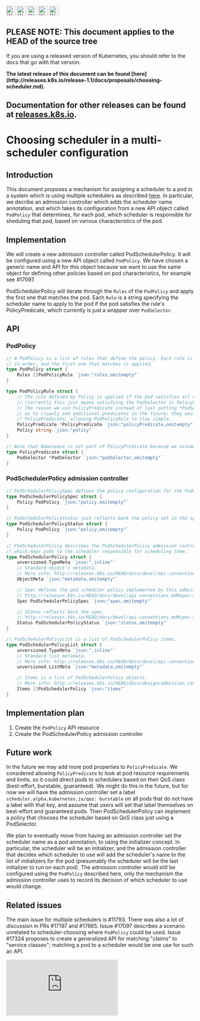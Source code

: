 <!-- BEGIN MUNGE: UNVERSIONED_WARNING -->

<!-- BEGIN STRIP_FOR_RELEASE -->

<img src="http://kubernetes.io/img/warning.png" alt="WARNING"
     width="25" height="25">
<img src="http://kubernetes.io/img/warning.png" alt="WARNING"
     width="25" height="25">
<img src="http://kubernetes.io/img/warning.png" alt="WARNING"
     width="25" height="25">
<img src="http://kubernetes.io/img/warning.png" alt="WARNING"
     width="25" height="25">
<img src="http://kubernetes.io/img/warning.png" alt="WARNING"
     width="25" height="25">

<h2>PLEASE NOTE: This document applies to the HEAD of the source tree</h2>

If you are using a released version of Kubernetes, you should
refer to the docs that go with that version.

<strong>
The latest release of this document can be found
[here](http://releases.k8s.io/release-1.1/docs/proposals/choosing-scheduler.md).

Documentation for other releases can be found at
[releases.k8s.io](http://releases.k8s.io).
</strong>
--

<!-- END STRIP_FOR_RELEASE -->

<!-- END MUNGE: UNVERSIONED_WARNING -->

# Choosing scheduler in a multi-scheduler configuration

## Introduction

This document proposes a mechanism for assigning a scheduler to a pod
in a system which is using multiple schedulers as described [here](multiple-schedulers.md).
In particular, we decribe an admission controller which adds the scheduler name annotation,
and which takes its configuration from a new API object called `PodPolicy` that determines,
for each pod, which scheduler is responsible for sheduling that pod, based on various
characteristics of the pod.

## Implementation

We will create a new admission controller called PodSchedulerPolicy. It will be configured
using a new API object called `PodPolicy`. We have chosen a generic name and API
for this object because we want to use the same object for defining other policies based on pod
characteristics, for example see #17097.

PodSchedulerPolicy will iterate through the `Rules` of the `PodPolicy` and apply the
first one that matches the pod. Each `Rule` is a string specifying the scheduler name
to apply to the pod if the pod satisfies the rule's PolicyPredicate, which currently is
just a wrapper over `PodSelector`.

## API

### PodPolicy

```go
// A PodPolicy is a list of rules that define the policy. Each rule is tested
// in order, and the first one that matches is applied.
type PodPolicy struct {
	Rules []PodPolicyRule `json:"rules,omitempty"`
}

type PodPolicyRule struct {
	// The rule defined by Policy is applied if the pod satisfies all of the criteria in PolicyPredicate
	// (currently this just means satisfying the PodSelector in PolicyPredicate).
	// The reason we use PolicyPredicate instead of just putting *PodSelector here is to allow
	// us to cleanly add additional predicates in the future; they would be added to
	// PolicyPredicate, allowing PodPolicyRule to stay simple.
	PolicyPredicate *PolicyPredicate `json:"policyPredicate,omitempty"`
	Policy string `json:"policy"`
}

// Note that Namespace is not part of PolicyPredicate because we assume pod policies are per-Namespace.
type PolicyPredicate struct {
	PodSelector *PodSelector `json:"podSelector,omitempty"`
}
```

### PodSchedulerPolicy admission controller

```go
// PodSchedulerPolicySpec defines the policy configuration for the PodSchedulerPolicy admission controller.
type PodSchedulerPolicySpec struct {
	Policy PodPolicy `json:"policy,omitempty"`
}

// PodSchedulerPolicyStatus just reflects back the policy set in the spec.
type PodSchedulerPolicyStatus struct {
	Policy PodPolicy `json:"policy,omitempty"`
}

// PodSchedulerPolicy describes the PodSchedulerPolicy admission controller,
// which maps pods to the scheduler responsible for scheduling them.
type PodSchedulerPolicy struct {
	unversioned.TypeMeta `json:",inline"`
	// Standard object's metadata.
	// More info: http://releases.k8s.io/HEAD/docs/devel/api-conventions.md#metadata
	ObjectMeta `json:"metadata,omitempty"`

	// Spec defines the pod scheduler policy implemented by this admission controller.
	// http://releases.k8s.io/HEAD/docs/devel/api-conventions.md#spec-and-status
	Spec PodSchedulerPolicySpec `json:"spec,omitempty"`

	// Status reflects back the spec.
	// http://releases.k8s.io/HEAD/docs/devel/api-conventions.md#spec-and-status
	Status PodSchedulerPolicyStatus `json:"status,omitempty"`
}

// PodSchedulerPolicyList is a list of PodSchedulerPolicy items.
type PodSchedulerPolicyList struct {
	unversioned.TypeMeta `json:",inline"`
	// Standard list metadata.
	// More info: http://releases.k8s.io/HEAD/docs/devel/api-conventions.md#types-kinds
	unversioned.ListMeta `json:"metadata,omitempty"`

	// Items is a list of PodSchedulerPolicy objects.
	// More info: http://releases.k8s.io/HEAD/docs/design/admission_control_resource_quota.md#admissioncontrol-plugin-resourcequota
	Items []PodSchedulerPolicy `json:"items"`
}
```

## Implementation plan

1. Create the `PodPolicy` API resource
1. Create the PodSchedulerPolicy admission controller

## Future work

In the future we may add more pod properties to `PolicyPredicate`. We considered allowing
`PolicyPredicate` to look at pod resource requirements and limits, so it could direct pods to
schedulers based on their QoS class (best-effort, burstable, guaranteed). We might do this in
the future, but for now we will have the admission controller set a label
`scheduler.alpha.kubernetes.io/qos: burstable` on all pods that do not have a label with
that key, and assume that users will set that label themselves on best-effort and guaranteed pods.
Then PodSchedulerPolicy can implement a policy that chooses the scheduler based on QoS class
just using a PodSelector.

We plan to eventually move from having an admission controller
set the scheduler name as a pod annotation, to using the initializer concept. In particular, the
scheduler will be an initializer, and the admission controller that decides which scheduler to use
will add the scheduler's name to the list of initializers for the pod (presumably the scheduler
will be the last initializer to run on each pod).
The admission controller would still be configured using the `PodPolicy` described here, only the
mechanism the admission controller uses to record its decision of which scheduler to use would change.

## Related issues

The main issue for multiple schedulers is #11793. There was also a lot of discussion
in PRs #17197 and #17865. Issue #17097 describes a scenario unrelated to scheduler-choosing
where `PodPolicy` could be used. Issue #17324 proposes to create a generalized API for matching
"claims" to "service classes"; matching a pod to a scheduler would be one use for such an API.


<!-- BEGIN MUNGE: GENERATED_ANALYTICS -->
[![Analytics](https://kubernetes-site.appspot.com/UA-36037335-10/GitHub/docs/proposals/choosing-scheduler.md?pixel)]()
<!-- END MUNGE: GENERATED_ANALYTICS -->

